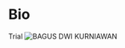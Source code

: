 # Bio
Trial
![BAGUS DWI KURNIAWAN](https://user-images.githubusercontent.com/77946920/138574607-571861ca-de6f-4a87-8a82-c44987f151d1.JPG)
